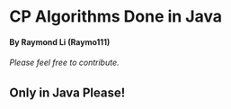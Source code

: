 # CP Algorithms Done in Java
#### By Raymond Li (Raymo111)
###### Please feel free to contribute.
## Only in Java Please!
